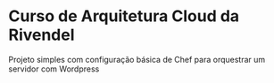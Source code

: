 # Curso de Arquitetura Cloud da Rivendel

Projeto simples com configuração básica de Chef para orquestrar um servidor com Wordpress
